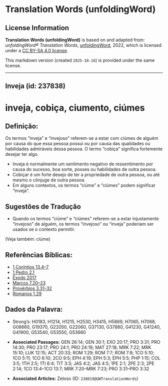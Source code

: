 # Translation Words (unfoldingWord)

## License Information

**Translation Words (unfoldingWord)** is based on and adapted from: _unfoldingWord® Translation Words_, [unfoldingWord](https://unfoldingword.org/utw), 2022, which is licensed under a [CC BY-SA 4.0 license](https://creativecommons.org/licenses/by-sa/4.0/legalcode.en).

This markdown version (created `2025-10-16`) is provided under the same license.



--------------------------------

## Inveja (id: 237838)

inveja, cobiça, ciumento, ciúmes
================================

Definição:
----------

Os termos “inveja” e “invejoso” referem\-se a estar com ciúmes de alguém por causa do que essa pessoa possui ou por causa das qualidades ou habilidades admiráveis dessa pessoa. O termo “cobiça” significa fortemente desejar ter algo.

* Inveja é normalmente um sentimento negativo de ressentimento por causa do sucesso, boa sorte, posses ou habilidades de outra pessoa.
* Cobiçar é um forte desejo de ter a propriedade de outra pessoa, ou até mesmo o cônjuge de outra pessoa.
* Em alguns contextos, os termos “ciúme” e “ciúmes” podem significar “inveja”.

Sugestões de Tradução
---------------------

* Quando os termos “ciúme” e “ciúmes” referem\-se a estar injustamente “invejoso” de alguém, os termos “invejoso” ou “inveja” poderiam ser usados se o contexto permitir.

(Veja também: ciúme)

Referências Bíblicas:
---------------------

* [1 Coríntios 13\.4–7](https://ref.ly/1Cor13:4-1Cor13:7)
* [1 Pedro 2\.1](https://ref.ly/1Pet2:1)
* [Êxodo 2017](https://ref.ly/Exod20:17)
* [Marcos 7\.20–23](https://ref.ly/Mark7:20-Mark7:23)
* [Provérbios 3\.31–32](https://ref.ly/Prov3:31-Prov3:32)
* [Romanos 1\.29](https://ref.ly/Rom1:29)

Dados da Palavra:
-----------------

* Strong’s: H0183, H1214, H1215, H2530, H3415, H5869, H7065, H7068, G08660, G19370, G22050, G22060, G37130, G37880, G41230, G41240, G41900, G53540, G53550, G53660

* **Associated Passages:** GEN 26:14; GEN 30:1; EXO 20:17; PRO 3:31; PRO 14:30; PRO 23:17; PRO 24:1; PRO 24:19; MAT 27:18; MRK 7:22; MRK 15:10; LUK 12:15; ACT 20:33; ROM 1:29; ROM 7:7; ROM 7:8; 1CO 5:10; 1CO 5:11; 1CO 6:10; 2CO 9:5; EPH 4:19; EPH 5:3; EPH 5:5; PHP 1:15; COL 3:5; 1TH 2:5; 1TI 6:4; TIT 3:3; JAS 4:2; JAS 4:5; 1PE 2:1; 2PE 2:3; 2PE 2:14; 1CO 13:4–1CO 13:7; MRK 7:20–MRK 7:23; PRO 3:31–PRO 3:32
* **Associated Articles:** Zeloso (ID: `238019@UWTranslationWords`)

